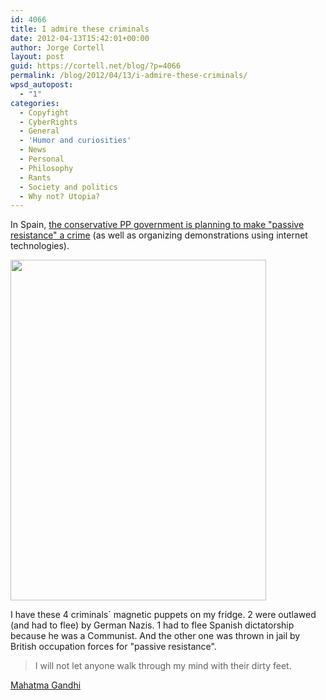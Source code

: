 ```yaml
---
id: 4066
title: I admire these criminals
date: 2012-04-13T15:42:01+00:00
author: Jorge Cortell
layout: post
guid: https://cortell.net/blog/?p=4066
permalink: /blog/2012/04/13/i-admire-these-criminals/
wpsd_autopost:
  - "1"
categories:
  - Copyfight
  - CyberRights
  - General
  - 'Humor and curiosities'
  - News
  - Personal
  - Philosophy
  - Rants
  - Society and politics
  - Why not? Utopia?
---
```

In Spain, <a title="https://www.20minutos.es/noticia/1365573/0/reforma-codigo-penal/internet/resistencia-pasiva/" href="https://www.20minutos.es/noticia/1365573/0/reforma-codigo-penal/internet/resistencia-pasiva/" target="_blank">the conservative PP government is planning to make "passive resistance" a crime</a> (as well as organizing demonstrations using internet technologies).

<img class="aligncenter" title="4 criminals" src="https://lh4.googleusercontent.com/-mBDC64YbMzI/T4h9KaFWT-I/AAAAAAAABGo/ZdbxCQRq6Vs/w409-h545-k/20120413_141933.jpg" alt="" width="409" height="545" />

I have these 4 criminals` magnetic puppets on my fridge. 2 were outlawed (and had to flee) by German Nazis. 1 had to flee Spanish dictatorship because he was a Communist. And the other one was thrown in jail by British occupation forces for "passive resistance".

> I will not let anyone walk through my mind with their dirty feet.

[Mahatma Gandhi](https://www.goodreads.com/author/show/4467789.Mahatma_Gandhi)